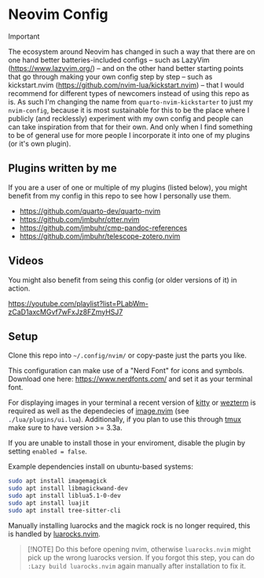 # Neovim Config

> [!IMPORTANT]
> The ecosystem around Neovim has changed in such a way that there are on one hand better batteries-included configs – such as LazyVim (https://www.lazyvim.org/) – and on the other hand better starting points that go through making your own config step by step – such as kickstart.nvim (https://github.com/nvim-lua/kickstart.nvim) – that I would recommend for different types of newcomers instead of using this repo as is. As such I'm changing the name from `quarto-nvim-kickstarter` to just my `nvim-config`, because it is most sustainable for this to be the place where I publicly (and recklessly) experiment with my own config and people can can take inspiration from that for their own. And only when I find something to be of general use for more people I incorporate it into one of my plugins (or it's own plugin).

## Plugins written by me

If you are a user of one or multiple of my plugins (listed below),
you might benefit from my config in this repo to see how I personally use them.

- <https://github.com/quarto-dev/quarto-nvim>
- <https://github.com/jmbuhr/otter.nvim>
- <https://github.com/jmbuhr/cmp-pandoc-references>
- <https://github.com/jmbuhr/telescope-zotero.nvim>

## Videos

You might also benefit from seing this config (or older versions of it) in action.

https://youtube.com/playlist?list=PLabWm-zCaD1axcMGvf7wFxJz8FZmyHSJ7

## Setup

Clone this repo into `~/.config/nvim/` or copy-paste just the parts you like.

This configuration can make use of a "Nerd Font" for icons and symbols.
Download one here: <https://www.nerdfonts.com/> and set it as your terminal font.

For displaying images in your terminal a recent version of [kitty](https://sw.kovidgoyal.net/kitty/) or [wezterm](https://wezfurlong.org/wezterm/index.html) is required
as well as the dependecies of [image.nvim](https://github.com/3rd/image.nvim) (see `./lua/plugins/ui.lua`).
Additionally, if you plan to use this through [tmux](https://github.com/tmux/tmux) make sure to have version >= 3.3a.

If you are unable to install those in your enviroment, disable the plugin by setting `enabled = false`.

Example dependencies install on ubuntu-based systems:

```bash
sudo apt install imagemagick
sudo apt install libmagickwand-dev
sudo apt install liblua5.1-0-dev
sudo apt install luajit
sudo apt install tree-sitter-cli
```

Manually installing luarocks and the magick rock is no longer required, this is handled by [luarocks.nvim](https://github.com/vhyrro/luarocks.nvim).

> [!NOTE] Do this before opening nvim, otherwise `luarocks.nvim`
> might pick up the wrong luarocks version.
> If you forgot this step, you can do `:Lazy build luarocks.nvim` again manually after installation
> to fix it.

